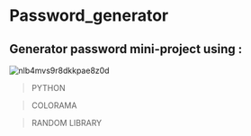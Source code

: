 # Password_generator
## Generator password mini-project using :

![nlb4mvs9r8dkkpae8z0d](https://user-images.githubusercontent.com/71524940/135715445-eec2cc8d-55e2-4e08-8446-0cf727033795.png)

> PYTHON

> COLORAMA

> RANDOM LIBRARY
